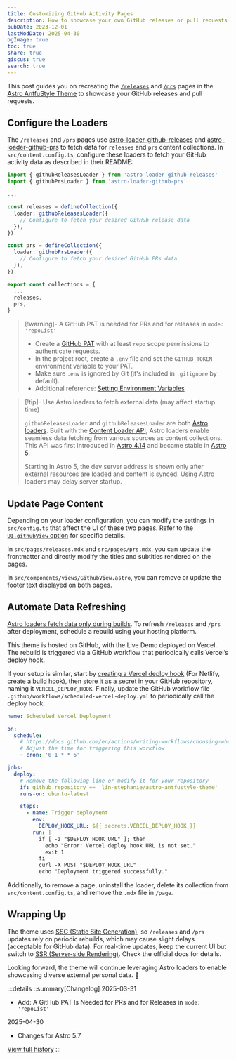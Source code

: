 ```yaml
---
title: Customizing GitHub Activity Pages
description: How to showcase your own GitHub releases or pull requests in Astro AntfuStyle Theme
pubDate: 2023-12-01
lastModDate: 2025-04-30
ogImage: true
toc: true
share: true
giscus: true
search: true
---
```


This post guides you on recreating the [`/releases`](../../releases/) and [`/prs`](../../prs/) pages in the [Astro AntfuStyle Theme](https://github.com/lin-stephanie/astro-antfustyle-theme) to showcase your GitHub releases and pull requests.

## Configure the Loaders

The `/releases` and `/prs` pages use [astro-loader-github-releases](https://www.npmjs.com/package/astro-loader-github-releases) and [astro-loader-github-prs](https://www.npmjs.com/package/astro-loader-github-prs) to fetch data for `releases` and `prs` content collections. In `src/content.config.ts`, configure these loaders to fetch your GitHub activity data as described in their README:

```ts title='src/content.config.ts'
import { githubReleasesLoader } from 'astro-loader-github-releases'
import { githubPrsLoader } from 'astro-loader-github-prs'

...

const releases = defineCollection({
  loader: githubReleasesLoader({
    // Configure to fetch your desired GitHub release data
  }),
})

const prs = defineCollection({
  loader: githubPrsLoader({
    // Configure to fetch your desired GitHub PRs data
  }),
})

export const collections = {
  ...
  releases,
  prs,
}
```

> [!warning]- A GitHub PAT is needed for PRs and for releases in `mode: 'repoList'`
>
> - Create a [GitHub PAT](https://docs.github.com/en/authentication/keeping-your-account-and-data-secure/managing-your-personal-access-tokens#creating-a-personal-access-token-classic) with at least `repo` scope permissions to authenticate requests.
> - In the project root, create a `.env` file and set the `GITHUB_TOKEN` environment variable to your PAT.
> - Make sure `.env` is ignored by Git (it's included in `.gitignore` by default).
> - Additional reference: [Setting Environment Variables](https://docs.astro.build/en/guides/environment-variables/#setting-environment-variables)

> [!tip]- Use Astro loaders to fetch external data (may affect startup time)
>  
> `githubReleasesLoader` and `githubReleasesLoader` are both [Astro loaders](https://docs.astro.build/en/reference/content-loader-reference/#what-is-a-loader). Built with the [Content Loader API](https://docs.astro.build/en/reference/content-loader-reference/), Astro loaders enable seamless data fetching from various sources as content collections. This API was first introduced in [Astro 4.14](https://astro.build/blog/astro-4140/#experimental-content-layer-api) and became stable in [Astro 5](https://astro.build/blog/astro-5/#content-layer).
> 
> Starting in Astro 5, the dev server address is shown only after external resources are loaded and content is synced. Using Astro loaders may delay server startup.

## Update Page Content

Depending on your loader configuration, you can modify the settings in `src/config.ts` that affect the UI of these two pages. Refer to the [`UI.githubView` option](./basic-configuration/#githubview) for specific details.

In `src/pages/releases.mdx` and `src/pages/prs.mdx`, you can update the frontmatter and directly modify the titles and subtitles rendered on the pages.

In `src/components/views/GithubView.astro`, you can remove or update the footer text displayed on both pages.

## Automate Data Refreshing

[Astro loaders fetch data only during builds](https://docs.astro.build/en/reference/content-loader-reference/#object-loaders). To refresh `/releases` and `/prs` after deployment, schedule a rebuild using your hosting platform. 

This theme is hosted on GitHub, with the Live Demo deployed on Vercel. The rebuild is triggered via a GitHub workflow that periodically calls Vercel’s deploy hook. 

If your setup is similar, start by [creating a Vercel deploy hook](https://vercel.com/docs/deployments/deploy-hooks#creating-a-deploy-hook) (For Netlify, [create a build hook](https://docs.netlify.com/configure-builds/build-hooks/)), then [store it as a secret](https://docs.github.com/en/actions/security-for-github-actions/security-guides/using-secrets-in-github-actions#creating-secrets-for-a-repository) in your GitHub repository, naming it `VERCEL_DEPLOY_HOOK`. Finally, update the GitHub workflow file `.github/workflows/scheduled-vercel-deploy.yml` to periodically call the deploy hook:

```yml title='.github/workflows/scheduled-vercel-deploy.yml' del={12}
name: Scheduled Vercel Deployment

on:
  schedule:
    # https://docs.github.com/en/actions/writing-workflows/choosing-when-your-workflow-runs/events-that-trigger-workflows#schedule
    # Adjust the time for triggering this workflow
    - cron: '0 1 * * 6'

jobs:
  deploy:
    # Remove the following line or modify it for your repository
    if: github.repository == 'lin-stephanie/astro-antfustyle-theme'
    runs-on: ubuntu-latest

    steps:
      - name: Trigger deployment
        env:
          DEPLOY_HOOK_URL: ${{ secrets.VERCEL_DEPLOY_HOOK }}
        run: |
          if [ -z "$DEPLOY_HOOK_URL" ]; then
            echo "Error: Vercel deploy hook URL is not set."
            exit 1
          fi
          curl -X POST "$DEPLOY_HOOK_URL"
          echo "Deployment triggered successfully."
```

Additionally, to remove a page, uninstall the loader, delete its collection from `src/content.config.ts`, and remove the `.mdx` file in `/page`.

## Wrapping Up

The theme uses [SSG (Static Site Generation)](https://developer.mozilla.org/en-US/docs/Glossary/SSG), so `/releases` and `/prs` updates rely on periodic rebuilds, which may cause slight delays (acceptable for GitHub data). For real-time updates, keep the current UI but switch to [SSR (Server-side Rendering)](https://docs.astro.build/en/guides/on-demand-rendering/). Check the official docs for details. 

Looking forward, the theme will continue leveraging Astro loaders to enable showcasing diverse external personal data. 🧩

:::details
::summary[Changelog]
2025-03-31
- Add: A GitHub PAT Is Needed for PRs and for Releases in `mode: 'repoList'`

2025-04-30
- Changes for Astro 5.7

[View full history](https://github.com/lin-stephanie/astro-antfustyle-theme/commits/main/src/content/blog/customizing-github-activity-pages.md)
:::
